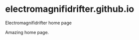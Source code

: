 # electromagnifidrifter.github.io
Electromagnifidrifter home page

Amazing home page.  

  

  

      

  
        

  
  
    

        
  

    
    
    

  
  



    
  

  

  
    
  
  


    
    





    
  

  
  
  

  
  


     









  









